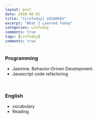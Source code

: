 ```yaml
---
layout: post
date: 2018-06-02
title: "[LrnToday] 20180602"
excerpt: "What I Learned Today"
categories: LrnToday
comments: true
tags: [LrnToday]
comments: true
---
```




### Programming

* Jasmine. Behavior-Driven Development.
* Javascript code refactoring

<br>

### English

* vocabulary
* Reading









